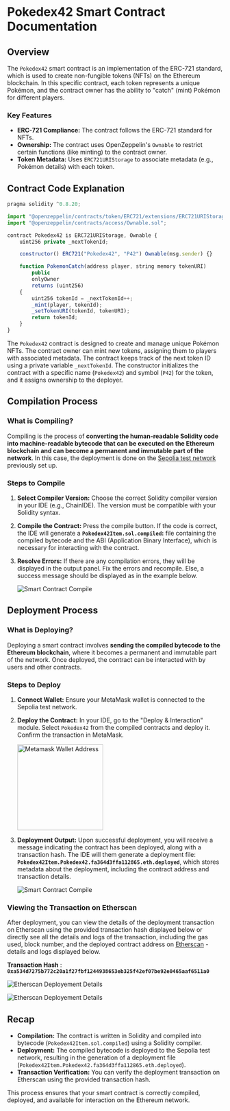 # Pokedex42 Smart Contract Documentation

## Overview

The `Pokedex42` smart contract is an implementation of the ERC-721 standard, which is used to create non-fungible tokens (NFTs) on the Ethereum blockchain. In this specific contract, each token represents a unique Pokémon, and the contract owner has the ability to "catch" (mint) Pokémon for different players.

### Key Features

- **ERC-721 Compliance:** The contract follows the ERC-721 standard for NFTs.
- **Ownership:** The contract uses OpenZeppelin's `Ownable` to restrict certain functions (like minting) to the contract owner.
- **Token Metadata:** Uses `ERC721URIStorage` to associate metadata (e.g., Pokémon details) with each token.

## Contract Code Explanation

```js
pragma solidity ^0.8.20;

import "@openzeppelin/contracts/token/ERC721/extensions/ERC721URIStorage.sol";
import "@openzeppelin/contracts/access/Ownable.sol";

contract Pokedex42 is ERC721URIStorage, Ownable {
    uint256 private _nextTokenId;

    constructor() ERC721("Pokedex42", "P42") Ownable(msg.sender) {}

    function PokemonCatch(address player, string memory tokenURI)
        public
        onlyOwner
        returns (uint256)
    {
        uint256 tokenId = _nextTokenId++;
        _mint(player, tokenId);
        _setTokenURI(tokenId, tokenURI);
        return tokenId;
    }
}
```

The `Pokedex42` contract is designed to create and manage unique Pokémon NFTs. The contract owner can mint new tokens, assigning them to players with associated metadata. The contract keeps track of the next token ID using a private variable `_nextTokenId`. The constructor initializes the contract with a specific name (`Pokedex42`) and symbol (`P42`) for the token, and it assigns ownership to the deployer.

## Compilation Process

### What is Compiling?

Compiling is the process of **converting the human-readable Solidity code into machine-readable bytecode that can be executed on the Ethereum blockchain and can become a permanent and immutable part of the network**. In this case, the deployment is done on the [Sepolia test network](./1-Testnet.md) previously set up.

### Steps to Compile

1. **Select Compiler Version:** Choose the correct Solidity compiler version in your IDE (e.g., ChainIDE). The version must be compatible with your Solidity syntax.
2. **Compile the Contract:** Press the compile button. If the code is correct, the IDE will generate a **`Pokedex42Item.sol.compiled`:** file containing the compiled bytecode and the ABI (Application Binary Interface), which is necessary for interacting with the contract.
3. **Resolve Errors:** If there are any compilation errors, they will be displayed in the output panel. Fix the errors and recompile. Else, a success message should be displayed as in the example below. 

    ![Smart Contract Compile](./SnapShots/2-SmartContractCompile.png)

## Deployment Process

### What is Deploying?

Deploying a smart contract involves **sending the compiled bytecode to the Ethereum blockchain**, where it becomes a permanent and immutable part of the network. Once deployed, the contract can be interacted with by users and other contracts.

### Steps to Deploy

1. **Connect Wallet:** Ensure your MetaMask wallet is connected to the Sepolia test network.
2. **Deploy the Contract:** In your IDE, go to the "Deploy & Interaction" module. Select `Pokedex42` from the compiled contracts and deploy it. Confirm the transaction in MetaMask.

    <img src="./SnapShots/2-SmartContractDeployConfirm.png" alt="Metamask Wallet Address" width="200"/>

3. **Deployment Output:** Upon successful deployment, you will receive a message indicating the contract has been deployed, along with a transaction hash. The IDE will them generate a deployment file: **`Pokedex42Item.Pokedex42.fa364d3ffa112865.eth.deployed`**, which stores metadata about the deployment, including the contract address and transaction details.

    ![Smart Contract Compile](./SnapShots/2-SmartContractDeploySuccess.png)

### Viewing the Transaction on Etherscan

After deployment, you can view the details of the deployment transaction on Etherscan using the provided transaction hash displayed below or directly see all the details and logs of the transaction, including the gas used, block number, and the deployed contract address on [Etherscan](https://sepolia.etherscan.io/tx/0x0b324ae974aa4388bd7bc518faa22020a37806dd0dd9ef2ae37199ef610aee86) - details and logs displayed below.

**Transaction Hash** : **`0xa534d7275b772c20a1f27fbf1244938653eb325f42ef07be92e0465aaf6511a0`**

![Etherscan Deployement Details](./SnapShots/2-EtherscanDeploymentDetails.png)

![Etherscan Deployement Details](./SnapShots/2-EtherscanDeploymentLogs.png)

## Recap

- **Compilation:** The contract is written in Solidity and compiled into bytecode (`Pokedex42Item.sol.compiled`) using a Solidity compiler.
- **Deployment:** The compiled bytecode is deployed to the Sepolia test network, resulting in the generation of a deployment file (`Pokedex42Item.Pokedex42.fa364d3ffa112865.eth.deployed`).
- **Transaction Verification:** You can verify the deployment transaction on Etherscan using the provided transaction hash.

This process ensures that your smart contract is correctly compiled, deployed, and available for interaction on the Ethereum network.
